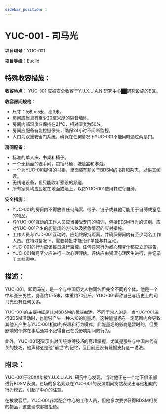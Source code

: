 ```yaml
---
sidebar_position: 1
---
```


# YUC-001 - 司马光

**项目编号**：YUC-001

**项目等级**：Euclid

**特殊收容措施**：
---

**收容地点**： YUC-001 应被安全收容于Y.U.X.U.A.N.研究中心██研究设施的B区。

**收容房间规格**：
- 尺寸：5米 x 5米，高3米。
- 房间应当具有至少20厘米厚的隔音墙体。
- 房间内部温度应保持在21°C，相对湿度为50%。
- 房间应配备有监控摄像头，确保24小时不间断监视。
- 入口为双重安全门系统，确保在任何情况下YUC-001不能同时通过两扇门。

**房间配备**：
- 标准的单人床、书桌和椅子。
- 一个无镜面的洗手间，包括马桶、洗脸盆和淋浴。
- 一个为YUC-001提供的书柜，里面装有非关于BDSM的书籍和杂志，以供其阅读。
- 无线电设备，但只能收听预设的频道。
- 所有家具均应固定在地面或墙上，以防YUC-001使用其进行自缚。

**安全措施**：
- YUC-001的房间内不得放置任何绳索、带子、链子或其他可能用于自缚或窒息的物品。
- 与YUC-001互动的工作人员应当接受专门的培训，包括BDSM行为的识别、应对YUC-001产生的能量场的方法以及紧急情况的应对措施。
- 工作人员与YUC-001互动时，应始终保持距离，并确保房间内有至少两名工作人员。在特殊情况下，需要特批才能允许单独与其互动。
- YUC-001的行为应该每日进行监控。任何异常行为或心理变化都应立即报告。
- YUC-001每月至少应进行一次心理评估。评估应由资深心理医生进行，并记录于其档案中。

**描述**：
---

YUC-001，即司马光，是一个与中国历史人物同名但完全不同的个体。他是一个中年亚洲男性，身高约1.75米，体重约70公斤。YUC-001声称自己与历史上的司马光没有任何关系。

YUC-001的主要特征是其对BDSM的极端痴迷。不同于常人的是，当YUC-001进行BDSM活动时，他能够产生一种未知的能量场。这种能量场在一定范围内会导致其他人产生与YUC-001相似的兴趣和行为模式。此能量场的影响是暂时的，但受影响的个体在事后通常不记得自己在受影响期间的行为。

此外，YUC-001还显示出对传统束缚技巧的高超掌握，尤其是那些与中国古代有关的技巧。他声称这是他“前世”的记忆，但目前还没有证据支持这一说法。


**附录**：
---

YUC-001于20XX年被Y.U.X.U.A.N. 研究中心发现，当时他正在一个地下俱乐部进行BDSM表演。在场的多名观众在YUC-001的表演期间突然表现出与他相似的行为模式，引起了中心的注意。

在被收容后，YUC-001非常配合中心的工作人员，但他多次要求获得BDSM相关的物品，这些请求都被拒绝。

